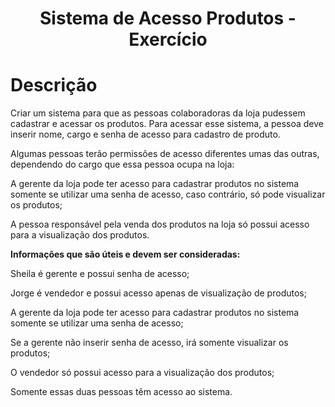 <h1 align="center">Sistema de Acesso Produtos - Exercício</h1>

# Descrição

Criar um sistema para que as pessoas colaboradoras da loja pudessem cadastrar e acessar os produtos. Para acessar esse sistema, a pessoa deve inserir nome, cargo e senha de acesso para cadastro de produto.

Algumas pessoas terão permissões de acesso diferentes umas das outras, dependendo do cargo que essa pessoa ocupa na loja:

A gerente da loja pode ter acesso para cadastrar produtos no sistema somente se utilizar uma senha de acesso, caso contrário, só pode visualizar os produtos;

A pessoa responsável pela venda dos produtos na loja só possui acesso para a visualização dos produtos.

**Informações que são úteis e devem ser consideradas:**

Sheila é gerente e possui senha de acesso;

Jorge é vendedor e possui acesso apenas de visualização de produtos;

A gerente da loja pode ter acesso para cadastrar produtos no sistema somente se utilizar uma senha de acesso;

Se a gerente não inserir senha de acesso, irá somente visualizar os produtos;

O vendedor só possui acesso para a visualização dos produtos;

Somente essas duas pessoas têm acesso ao sistema.
